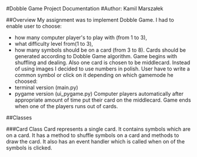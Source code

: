 #Dobble Game Project Documentation
#Author: Kamil Marszałek

##Overview
My assignment was to implement Dobble Game. I had to enable user to choose:
* how many computer player's to play with (from 1 to 3), 
* what difficulty level from(1 to 3),
* how many symbols should be on a card (from 3 to 8).
Cards should be generated according to Dobble Game algorithm.
Game begins with shuffling and dealing.
Also one card is chosen to be middlecard.
Instead of using images I decided to use numbers in polish.
User have to write a common symbol or click on it depending on which gamemode he choosed:
* terminal version (main.py)
* pygame version (ui_pygame.py)
Computer players automatically after appropriate amount of time put their card on the middlecard.
Game ends when one of the players runs out of cards.

##Classes

###Card
Class Card represents a single card. It contains symbols which are on a card. It has a method to shuffle symbols on a card and methods to draw the card.
It also has an event handler which is called when on of the symbols is clicked.


